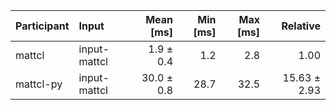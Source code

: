 | Participant | Input | Mean [ms] | Min [ms] | Max [ms] | Relative |
|:---|:---|---:|---:|---:|---:|
| mattcl | input-mattcl | 1.9 ± 0.4 | 1.2 | 2.8 | 1.00 |
| mattcl-py | input-mattcl | 30.0 ± 0.8 | 28.7 | 32.5 | 15.63 ± 2.93 |
